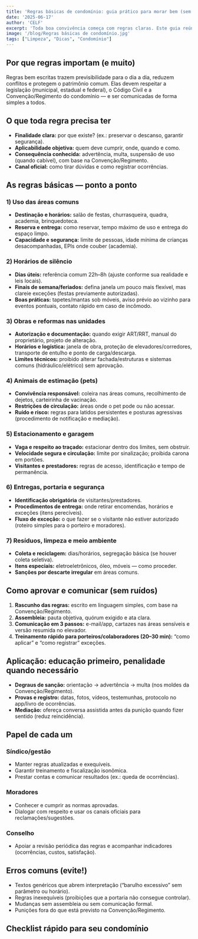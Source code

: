 ```yaml
---
title: 'Regras básicas de condomínio: guia prático para morar bem (sem conflitos)'
date: '2025-06-17'
author: 'CELF'
excerpt: 'Toda boa convivência começa com regras claras. Este guia reúne as regras-base que não podem faltar em nenhum condomínio — uso das áreas comuns, silêncio, obras, pets, estacionamento e mais — sempre alinhadas ao Código Civil, leis locais e ao Regimento Interno. Inclui checklists, boas práticas e um mini-roteiro para aprovar, comunicar e aplicar as normas sem atritos.'
image: '/blog/Regras básicas de condomínio.jpg'
tags: ["Limpeza", "Dicas", "Condomínio"]
---
```


## Por que regras importam (e muito)

Regras bem escritas trazem previsibilidade para o dia a dia, reduzem conflitos e protegem o patrimônio comum. Elas devem respeitar a legislação (municipal, estadual e federal), o Código Civil e a Convenção/Regimento do condomínio — e ser comunicadas de forma simples a todos.

## O que toda regra precisa ter

- **Finalidade clara:** por que existe? (ex.: preservar o descanso, garantir segurança).
- **Aplicabilidade objetiva:** quem deve cumprir, onde, quando e como.
- **Consequência conhecida:** advertência, multa, suspensão de uso (quando cabível), com base na Convenção/Regimento.
- **Canal oficial:** como tirar dúvidas e como registrar ocorrências.

## As regras básicas — ponto a ponto

### 1) Uso das áreas comuns

- **Destinação e horários:** salão de festas, churrasqueira, quadra, academia, brinquedoteca.
- **Reserva e entrega:** como reservar, tempo máximo de uso e entrega do espaço limpo.
- **Capacidade e segurança:** limite de pessoas, idade mínima de crianças desacompanhadas, EPIs onde couber (academia).

### 2) Horários de silêncio

- **Dias úteis:** referência comum 22h–8h (ajuste conforme sua realidade e leis locais).
- **Finais de semana/feriados:** defina janela um pouco mais flexível, mas clareie exceções (festas previamente autorizadas).
- **Boas práticas:** tapetes/mantas sob móveis, aviso prévio ao vizinho para eventos pontuais, contato rápido em caso de incômodo.

### 3) Obras e reformas nas unidades

- **Autorização e documentação:** quando exigir ART/RRT, manual do proprietário, projeto de alteração.
- **Horários e logística:** janela de obra, proteção de elevadores/corredores, transporte de entulho e ponto de carga/descarga.
- **Limites técnicos:** proibido alterar fachada/estruturas e sistemas comuns (hidráulico/elétrico) sem aprovação.

### 4) Animais de estimação (pets)

- **Convivência responsável:** coleira nas áreas comuns, recolhimento de dejetos, carteirinha de vacinação.
- **Restrições de circulação:** áreas onde o pet pode ou não acessar.
- **Ruído e risco:** regras para latidos persistentes e posturas agressivas (procedimento de notificação e mediação).

### 5) Estacionamento e garagem

- **Vaga e respeito ao traçado:** estacionar dentro dos limites, sem obstruir.
- **Velocidade segura e circulação:** limite por sinalização; proibida carona em portões.
- **Visitantes e prestadores:** regras de acesso, identificação e tempo de permanência.

### 6) Entregas, portaria e segurança

- **Identificação obrigatória** de visitantes/prestadores.
- **Procedimentos de entrega:** onde retirar encomendas, horários e exceções (itens perecíveis).
- **Fluxo de exceção:** o que fazer se o visitante não estiver autorizado (roteiro simples para o porteiro e moradores).

### 7) Resíduos, limpeza e meio ambiente

- **Coleta e reciclagem:** dias/horários, segregação básica (se houver coleta seletiva).
- **Itens especiais:** eletroeletrônicos, óleo, móveis — como proceder.
- **Sanções por descarte irregular** em áreas comuns.

## Como aprovar e comunicar (sem ruídos)

1. **Rascunho das regras:** escrito em linguagem simples, com base na Convenção/Regimento.
2. **Assembleia:** pauta objetiva, quórum exigido e ata clara.
3. **Comunicação em 3 passos:** e-mail/app, cartazes nas áreas sensíveis e versão resumida no elevador.
4. **Treinamento rápido para porteiros/colaboradores (20–30 min):** “como aplicar” e “como registrar” exceções.

## Aplicação: educação primeiro, penalidade quando necessário

- **Degraus de sanção:** orientação → advertência → multa (nos moldes da Convenção/Regimento).
- **Provas e registro:** datas, fotos, vídeos, testemunhas, protocolo no app/livro de ocorrências.
- **Mediação:** ofereça conversa assistida antes da punição quando fizer sentido (reduz reincidência).

## Papel de cada um

### Síndico/gestão

- Manter regras atualizadas e exequíveis.
- Garantir treinamento e fiscalização isonômica.
- Prestar contas e comunicar resultados (ex.: queda de ocorrências).

### Moradores

- Conhecer e cumprir as normas aprovadas.
- Dialogar com respeito e usar os canais oficiais para reclamações/sugestões.

### Conselho

- Apoiar a revisão periódica das regras e acompanhar indicadores (ocorrências, custos, satisfação).

## Erros comuns (evite!)

- Textos genéricos que abrem interpretação (“barulho excessivo” sem parâmetro ou horário).
- Regras inexequíveis (proibições que a portaria não consegue controlar).
- Mudanças sem assembleia ou sem comunicação formal.
- Punições fora do que está previsto na Convenção/Regimento.

## Checklist rápido para seu condomínio